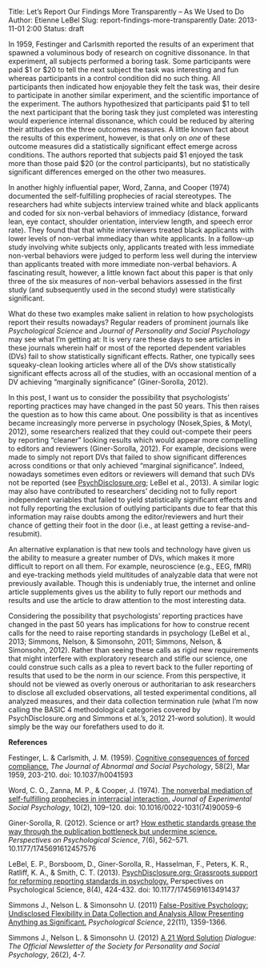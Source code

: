 Title: Let’s Report Our Findings More Transparently – As We Used to Do
Author: Etienne LeBel
Slug: report-findings-more-transparently
Date: 2013-11-01 2:00
Status: draft

In 1959, Festinger and Carlsmith reported the results of an experiment that spawned a voluminous body of research on cognitive dissonance. In that experiment, all subjects performed a boring task. Some participants were paid $1 or $20 to tell the next subject the task was interesting and fun whereas participants in a control condition did no such thing. All participants then indicated how enjoyable they felt the task was, their desire to participate in another similar experiment, and the scientific importance of the experiment. The authors hypothesized that participants paid $1 to tell the next participant that the boring task they just completed was interesting would experience internal dissonance, which could be reduced by altering their attitudes on the three outcomes measures. A little known fact about the results of this experiment, however, is that only on _one_ of these outcome measures did a statistically significant effect emerge across conditions. The authors reported that subjects paid $1 enjoyed the task more than those paid $20 (or the control participants), but no statistically significant differences emerged on the other two measures. 

In another highly influential paper, Word, Zanna, and Cooper (1974) documented the self-fulfilling prophecies of racial stereotypes. The researchers had white subjects interview trained white and black applicants and coded for six non-verbal behaviors of immediacy (distance, forward lean, eye contact, shoulder orientation, interview length, and speech error rate). They found that that white interviewers treated black applicants with lower levels of non-verbal immediacy than white applicants. In a follow-up study involving white subjects only, applicants treated with less immediate non-verbal behaviors were judged to perform less well during the interview than applicants treated with more immediate non-verbal behaviors. A fascinating result, however, a little known fact about this paper is that only three of the six measures of non-verbal behaviors assessed in the first study (and subsequently used in the second study) were statistically significant. 

What do these two examples make salient in relation to how psychologists report their results nowadays? Regular readers of prominent journals like _Psychological Science_ and _Journal of Personality and Social Psychology_ may see what I’m getting at: It is very rare these days to see articles in these journals wherein half or most of the reported dependent variables (DVs) fail to show statistically significant effects. Rather, one typically sees squeaky-clean looking articles where all of the DVs show statistically significant effects across all of the studies, with an occasional mention of a DV achieving “marginally significance” (Giner-Sorolla, 2012).

In this post, I want us to consider the possibility that psychologists’ reporting practices may have changed in the past 50 years. This then raises the question as to how this came about. One possibility is that as incentives became increasingly more perverse in psychology (Nosek,Spies, & Motyl, 2012), some researchers realized that they could out-compete their peers by reporting “cleaner” looking results which would appear more compelling to editors and reviewers (Giner-Sorolla, 2012). For example, decisions were made to simply not report DVs that failed to show significant differences across conditions or that only achieved “marginal significance”. Indeed, nowadays sometimes even editors or reviewers will demand that such DVs not be reported (see [PsychDisclosure.org](http://PsychDisclosure.org); LeBel et al., 2013). A similar logic may also have contributed to researchers’ deciding not to fully report independent variables that failed to yield statistically significant effects and not fully reporting the exclusion of outlying participants due to fear that this information may raise doubts among the editor/reviewers and hurt their chance of getting their foot in the door (i.e., at least getting a revise-and-resubmit).

An alternative explanation is that new tools and technology have given us the ability to measure a greater number of DVs, which makes it more difficult to report on all them. For example, neuroscience (e.g., EEG, fMRI) and eye-tracking methods yield multitudes of analyzable data that were not previously available. Though this is undeniably true, the internet and online article supplements gives us the ability to fully report our methods and results and use the article to draw attention to the most interesting data.

Considering the possibility that psychologists’ reporting practices have changed in the past 50 years has implications for how to construe recent calls for the need to raise reporting standards in psychology (LeBel et al., 2013; Simmons, Nelson, & Simonsohn, 2011; Simmons, Nelson, & Simonsohn, 2012). Rather than seeing these calls as rigid new requirements that might interfere with exploratory research and stifle our science, one could construe such calls as a plea to revert back to the fuller reporting of results that used to be the norm in our science. From this perspective, it should not be viewed as overly onerous or authoritarian to ask researchers to disclose all excluded observations, all tested experimental conditions, all analyzed measures, and their data collection termination rule (what I’m now calling the BASIC 4 methodological categories covered by PsychDisclosure.org and Simmons et al.’s, 2012 21-word solution). It would simply be the way our forefathers used to do it.

**References**

Festinger, L. & Carlsmith, J. M. (1959). [Cognitive consequences of forced compliance.](http://psychclassics.yorku.ca/Festinger/) _The Journal of Abnormal and Social Psychology_, 58(2), Mar 1959, 203-210. doi: 10.1037/h0041593

Word, C. O., Zanna, M. P., & Cooper, J. (1974). [The nonverbal mediation of self-fulfilling prophecies in interracial interaction.](https://catalyst.uw.edu/workspace/file/download/72b19d8df8de321d0fed3803109a14aaf7c7b6f3800f40f477d902ab0a5e173b) _Journal of Experimental Social Psychology_, 10(2), 109–120. doi: 10.1016/0022-1031(74)90059-6

Giner-Sorolla, R. (2012). Science or art? [How esthetic standards grease the way through the publication bottleneck but undermine science.](http://pps.sagepub.com/content/7/6/562.full) _Perspectives on Psychological Science_, 7(6), 562–571. 10.1177/1745691612457576

LeBel, E. P., Borsboom, D., Giner-Sorolla, R., Hasselman, F., Peters, K. R., Ratliff, K. A., & Smith, C. T. (2013). [PsychDisclosure.org: Grassroots support for reforming reporting standards in psychology.](http://pps.sagepub.com/content/8/4/424.full) Perspectives on Psychological Science, 8(4), 424-432. doi: 10.1177/1745691613491437

Simmons J., Nelson L. & Simonsohn U. (2011) [False-Positive Psychology: Undisclosed Flexibility in Data Collection and Analysis Allow Presenting Anything as Significant.](http://papers.ssrn.com/sol3/papers.cfm?abstract_id=1850704) _Psychological Science_, 22(11), 1359-1366.

Simmons J., Nelson L. & Simonsohn U. (2012) [A 21 Word Solution](http://papers.ssrn.com/sol3/papers.cfm?abstract_id=2160588) _Dialogue: The Official Newsletter of the Society for Personality and Social Psychology_, 26(2), 4-7.
